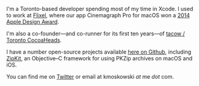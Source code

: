 I'm a Toronto-based developer spending most of my time in Xcode. I used to work at [Flixel](https://flixel.com/kolpanic), where our app Cinemagraph Pro for macOS won a [2014 Apple Design Award](https://youtu.be/SGiYm__R0v8?t=2261).

I'm also a co-founder—and co-runner for its first ten years—of [tacow / Toronto CocoaHeads](https://www.meetup.com/tacow-org/).

I have a number open-source projects available [here on Github](https://github.com/kolpanic), including [ZipKit](https://github.com/kolpanic/ZipKit), an Objective–C framework for using PKZip archives on macOS and iOS.

You can find me on [Twitter](https://twitter.com/kolpanic) or email at kmoskowski _at_ me _dot_ com.
